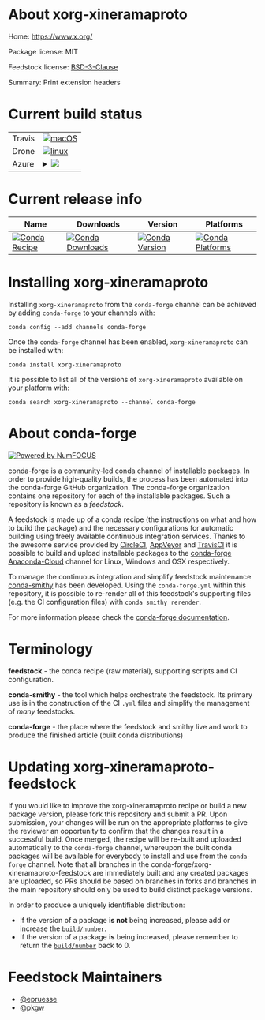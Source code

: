 About xorg-xineramaproto
========================

Home: https://www.x.org/

Package license: MIT

Feedstock license: [BSD-3-Clause](https://github.com/conda-forge/xorg-xineramaproto-feedstock/blob/master/LICENSE.txt)

Summary: Print extension headers

Current build status
====================


<table><tr>
    <td>Travis</td>
    <td>
      <a href="https://travis-ci.com/conda-forge/xorg-xineramaproto-feedstock">
        <img alt="macOS" src="https://img.shields.io/travis/com/conda-forge/xorg-xineramaproto-feedstock/master.svg?label=macOS">
      </a>
    </td>
  </tr><tr>
    <td>Drone</td>
    <td>
      <a href="https://cloud.drone.io/conda-forge/xorg-xineramaproto-feedstock">
        <img alt="linux" src="https://img.shields.io/drone/build/conda-forge/xorg-xineramaproto-feedstock/master.svg?label=Linux">
      </a>
    </td>
  </tr>
    
  <tr>
    <td>Azure</td>
    <td>
      <details>
        <summary>
          <a href="https://dev.azure.com/conda-forge/feedstock-builds/_build/latest?definitionId=2219&branchName=master">
            <img src="https://dev.azure.com/conda-forge/feedstock-builds/_apis/build/status/xorg-xineramaproto-feedstock?branchName=master">
          </a>
        </summary>
        <table>
          <thead><tr><th>Variant</th><th>Status</th></tr></thead>
          <tbody><tr>
              <td>linux_64</td>
              <td>
                <a href="https://dev.azure.com/conda-forge/feedstock-builds/_build/latest?definitionId=2219&branchName=master">
                  <img src="https://dev.azure.com/conda-forge/feedstock-builds/_apis/build/status/xorg-xineramaproto-feedstock?branchName=master&jobName=linux&configuration=linux_64_" alt="variant">
                </a>
              </td>
            </tr><tr>
              <td>linux_aarch64</td>
              <td>
                <a href="https://dev.azure.com/conda-forge/feedstock-builds/_build/latest?definitionId=2219&branchName=master">
                  <img src="https://dev.azure.com/conda-forge/feedstock-builds/_apis/build/status/xorg-xineramaproto-feedstock?branchName=master&jobName=linux&configuration=linux_aarch64_" alt="variant">
                </a>
              </td>
            </tr><tr>
              <td>linux_ppc64le</td>
              <td>
                <a href="https://dev.azure.com/conda-forge/feedstock-builds/_build/latest?definitionId=2219&branchName=master">
                  <img src="https://dev.azure.com/conda-forge/feedstock-builds/_apis/build/status/xorg-xineramaproto-feedstock?branchName=master&jobName=linux&configuration=linux_ppc64le_" alt="variant">
                </a>
              </td>
            </tr><tr>
              <td>osx_64</td>
              <td>
                <a href="https://dev.azure.com/conda-forge/feedstock-builds/_build/latest?definitionId=2219&branchName=master">
                  <img src="https://dev.azure.com/conda-forge/feedstock-builds/_apis/build/status/xorg-xineramaproto-feedstock?branchName=master&jobName=osx&configuration=osx_64_" alt="variant">
                </a>
              </td>
            </tr><tr>
              <td>win_64</td>
              <td>
                <a href="https://dev.azure.com/conda-forge/feedstock-builds/_build/latest?definitionId=2219&branchName=master">
                  <img src="https://dev.azure.com/conda-forge/feedstock-builds/_apis/build/status/xorg-xineramaproto-feedstock?branchName=master&jobName=win&configuration=win_64_" alt="variant">
                </a>
              </td>
            </tr>
          </tbody>
        </table>
      </details>
    </td>
  </tr>
</table>

Current release info
====================

| Name | Downloads | Version | Platforms |
| --- | --- | --- | --- |
| [![Conda Recipe](https://img.shields.io/badge/recipe-xorg--xineramaproto-green.svg)](https://anaconda.org/conda-forge/xorg-xineramaproto) | [![Conda Downloads](https://img.shields.io/conda/dn/conda-forge/xorg-xineramaproto.svg)](https://anaconda.org/conda-forge/xorg-xineramaproto) | [![Conda Version](https://img.shields.io/conda/vn/conda-forge/xorg-xineramaproto.svg)](https://anaconda.org/conda-forge/xorg-xineramaproto) | [![Conda Platforms](https://img.shields.io/conda/pn/conda-forge/xorg-xineramaproto.svg)](https://anaconda.org/conda-forge/xorg-xineramaproto) |

Installing xorg-xineramaproto
=============================

Installing `xorg-xineramaproto` from the `conda-forge` channel can be achieved by adding `conda-forge` to your channels with:

```
conda config --add channels conda-forge
```

Once the `conda-forge` channel has been enabled, `xorg-xineramaproto` can be installed with:

```
conda install xorg-xineramaproto
```

It is possible to list all of the versions of `xorg-xineramaproto` available on your platform with:

```
conda search xorg-xineramaproto --channel conda-forge
```


About conda-forge
=================

[![Powered by NumFOCUS](https://img.shields.io/badge/powered%20by-NumFOCUS-orange.svg?style=flat&colorA=E1523D&colorB=007D8A)](http://numfocus.org)

conda-forge is a community-led conda channel of installable packages.
In order to provide high-quality builds, the process has been automated into the
conda-forge GitHub organization. The conda-forge organization contains one repository
for each of the installable packages. Such a repository is known as a *feedstock*.

A feedstock is made up of a conda recipe (the instructions on what and how to build
the package) and the necessary configurations for automatic building using freely
available continuous integration services. Thanks to the awesome service provided by
[CircleCI](https://circleci.com/), [AppVeyor](https://www.appveyor.com/)
and [TravisCI](https://travis-ci.com/) it is possible to build and upload installable
packages to the [conda-forge](https://anaconda.org/conda-forge)
[Anaconda-Cloud](https://anaconda.org/) channel for Linux, Windows and OSX respectively.

To manage the continuous integration and simplify feedstock maintenance
[conda-smithy](https://github.com/conda-forge/conda-smithy) has been developed.
Using the ``conda-forge.yml`` within this repository, it is possible to re-render all of
this feedstock's supporting files (e.g. the CI configuration files) with ``conda smithy rerender``.

For more information please check the [conda-forge documentation](https://conda-forge.org/docs/).

Terminology
===========

**feedstock** - the conda recipe (raw material), supporting scripts and CI configuration.

**conda-smithy** - the tool which helps orchestrate the feedstock.
                   Its primary use is in the construction of the CI ``.yml`` files
                   and simplify the management of *many* feedstocks.

**conda-forge** - the place where the feedstock and smithy live and work to
                  produce the finished article (built conda distributions)


Updating xorg-xineramaproto-feedstock
=====================================

If you would like to improve the xorg-xineramaproto recipe or build a new
package version, please fork this repository and submit a PR. Upon submission,
your changes will be run on the appropriate platforms to give the reviewer an
opportunity to confirm that the changes result in a successful build. Once
merged, the recipe will be re-built and uploaded automatically to the
`conda-forge` channel, whereupon the built conda packages will be available for
everybody to install and use from the `conda-forge` channel.
Note that all branches in the conda-forge/xorg-xineramaproto-feedstock are
immediately built and any created packages are uploaded, so PRs should be based
on branches in forks and branches in the main repository should only be used to
build distinct package versions.

In order to produce a uniquely identifiable distribution:
 * If the version of a package **is not** being increased, please add or increase
   the [``build/number``](https://conda.io/docs/user-guide/tasks/build-packages/define-metadata.html#build-number-and-string).
 * If the version of a package **is** being increased, please remember to return
   the [``build/number``](https://conda.io/docs/user-guide/tasks/build-packages/define-metadata.html#build-number-and-string)
   back to 0.

Feedstock Maintainers
=====================

* [@epruesse](https://github.com/epruesse/)
* [@pkgw](https://github.com/pkgw/)

